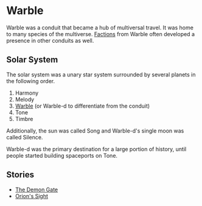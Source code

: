# Warble

<meta property="og:description" content="Warble was a conduit that became a hub of multiversal travel. It was home to many species of the multiverse.">

Warble was a conduit that became a hub of multiversal travel. It was home to many species of the multiverse. [Factions](factions/introduction.md) from Warble often developed a presence in other conduits as well.

## Solar System

The solar system was a unary star system surrounded by several planets in the following order.

1. Harmony
2. Melody
3. [Warble](regions/introduction.md) (or Warble-d to differentiate from the conduit)
4. Tone
5. Timbre

Additionally, the sun was called Song and Warble-d's single moon was called Silence.

Warble-d was the primary destination for a large portion of history, until people started building spaceports on Tone.

## Stories

- [The Demon Gate](../../../stories/demon-gate.md)
- [Orion's Sight](../../../stories/orions-sight.md)
